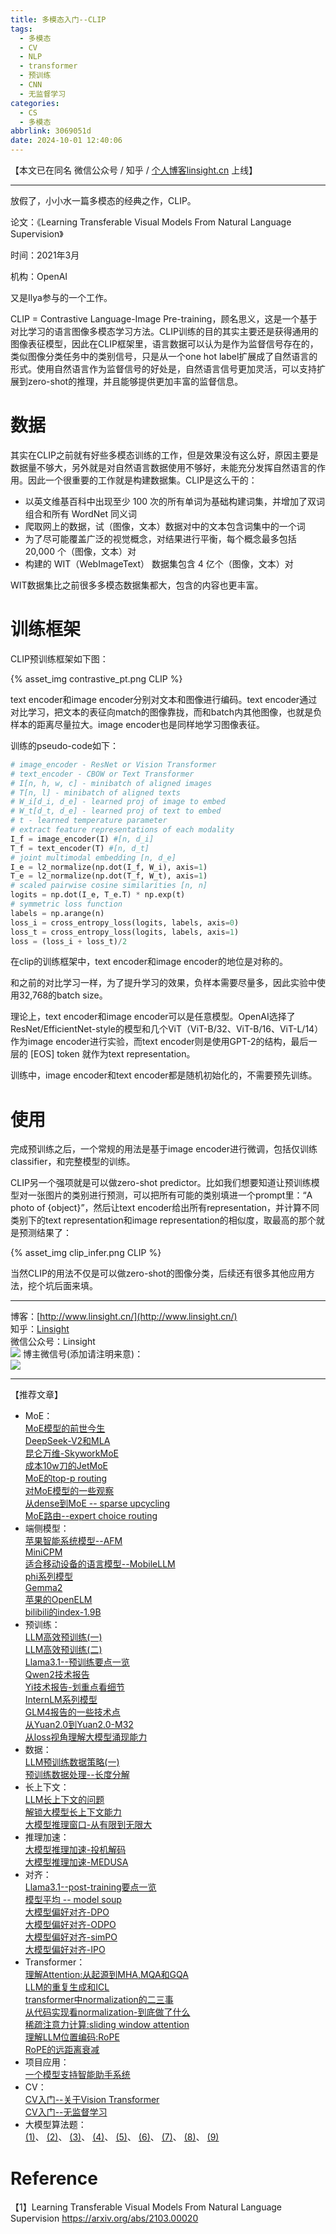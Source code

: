 ```yaml
---
title: 多模态入门--CLIP
tags:
  - 多模态
  - CV
  - NLP
  - transformer
  - 预训练
  - CNN
  - 无监督学习
categories:
  - CS
  - 多模态
abbrlink: 3069051d
date: 2024-10-01 12:40:06
---
```


【本文已在同名 微信公众号 / 知乎 / [个人博客linsight.cn](http://www.linsight.cn/) 上线】  

***  

放假了，小小水一篇多模态的经典之作，CLIP。  

论文：《Learning Transferable Visual Models From Natural Language Supervision》  

时间：2021年3月  

机构：OpenAI  

又是Ilya参与的一个工作。  

CLIP = Contrastive Language-Image Pre-training，顾名思义，这是一个基于对比学习的语言图像多模态学习方法。CLIP训练的目的其实主要还是获得通用的图像表征模型，因此在CLIP框架里，语言数据可以认为是作为监督信号存在的，类似图像分类任务中的类别信号，只是从一个one hot label扩展成了自然语言的形式。使用自然语言作为监督信号的好处是，自然语言信号更加灵活，可以支持扩展到zero-shot的推理，并且能够提供更加丰富的监督信息。  

# 数据  

其实在CLIP之前就有好些多模态训练的工作，但是效果没有这么好，原因主要是数据量不够大，另外就是对自然语言数据使用不够好，未能充分发挥自然语言的作用。因此一个很重要的工作就是构建数据集。CLIP是这么干的：  
- 以英文维基百科中出现至少 100 次的所有单词为基础构建词集，并增加了双词组合和所有 WordNet 同义词  
- 爬取网上的数据，试（图像，文本）数据对中的文本包含词集中的一个词  
- 为了尽可能覆盖广泛的视觉概念，对结果进行平衡，每个概念最多包括 20,000 个（图像，文本）对  
- 构建的 WIT（WebImageText） 数据集包含 4 亿个（图像，文本）对  

WIT数据集比之前很多多模态数据集都大，包含的内容也更丰富。  

# 训练框架  

CLIP预训练框架如下图：  

{% asset_img contrastive_pt.png CLIP %}  

text encoder和image encoder分别对文本和图像进行编码。text encoder通过对比学习，把文本的表征向match的图像靠拢，而和batch内其他图像，也就是负样本的距离尽量拉大。image encoder也是同样地学习图像表征。  

训练的pseudo-code如下：  

```python
# image_encoder - ResNet or Vision Transformer
# text_encoder - CBOW or Text Transformer
# I[n, h, w, c] - minibatch of aligned images
# T[n, l] - minibatch of aligned texts
# W_i[d_i, d_e] - learned proj of image to embed
# W_t[d_t, d_e] - learned proj of text to embed
# t - learned temperature parameter
# extract feature representations of each modality
I_f = image_encoder(I) #[n, d_i]
T_f = text_encoder(T) #[n, d_t]
# joint multimodal embedding [n, d_e]
I_e = l2_normalize(np.dot(I_f, W_i), axis=1)
T_e = l2_normalize(np.dot(T_f, W_t), axis=1)
# scaled pairwise cosine similarities [n, n]
logits = np.dot(I_e, T_e.T) * np.exp(t)
# symmetric loss function
labels = np.arange(n)
loss_i = cross_entropy_loss(logits, labels, axis=0)
loss_t = cross_entropy_loss(logits, labels, axis=1)
loss = (loss_i + loss_t)/2
```

在clip的训练框架中，text encoder和image encoder的地位是对称的。  

和之前的对比学习一样，为了提升学习的效果，负样本需要尽量多，因此实验中使用32,768的batch size。  

理论上，text encoder和image encoder可以是任意模型。OpenAI选择了ResNet/EfficientNet-style的模型和几个ViT（ViT-B/32、ViT-B/16、ViT-L/14）作为image encoder进行实验，而text encoder则是使用GPT-2的结构，最后一层的 [EOS] token 就作为text representation。  

训练中，image encoder和text encoder都是随机初始化的，不需要预先训练。  

# 使用  

完成预训练之后，一个常规的用法是基于image encoder进行微调，包括仅训练classifier，和完整模型的训练。  

CLIP另一个强项就是可以做zero-shot predictor。比如我们想要知道让预训练模型对一张图片的类别进行预测，可以把所有可能的类别填进一个prompt里：“A photo of {object}”，然后让text encoder给出所有representation，并计算不同类别下的text representation和image representation的相似度，取最高的那个就是预测结果了：  

{% asset_img clip_infer.png CLIP %}  

当然CLIP的用法不仅是可以做zero-shot的图像分类，后续还有很多其他应用方法，挖个坑后面来填。  

***  

博客：[http://www.linsight.cn/](http://www.linsight.cn/)  
知乎：[Linsight](https://www.zhihu.com/people/us4ever)  
微信公众号：Linsight  
![](/images/qrcode.jpg)
博主微信号(添加请注明来意)：  
![](/images/wechat.png)  

***  

【推荐文章】  
- MoE：  
[MoE模型的前世今生](http://www.linsight.cn/44e38c1b.html)  
[DeepSeek-V2和MLA](https://www.linsight.cn/83c49df0.html)  
[昆仑万维-SkyworkMoE](https://www.linsight.cn/1d5bcd45.html)  
[成本10w刀的JetMoE](https://www.linsight.cn/f3acf042.html)  
[MoE的top-p routing](https://www.linsight.cn/224c42da.html)  
[对MoE模型的一些观察](https://www.linsight.cn/5e1d14b3.html)  
[从dense到MoE -- sparse upcycling](https://www.linsight.cn/a0824e29.html)  
[MoE路由--expert choice routing](https://www.linsight.cn/2c8bbc7.html)  
- 端侧模型：  
[苹果智能系统模型--AFM](https://www.linsight.cn/1e34e252.html)  
[MiniCPM](https://www.linsight.cn/376db710.html)  
[适合移动设备的语言模型--MobileLLM](https://www.linsight.cn/5ac36d34.html)  
[phi系列模型](https://www.linsight.cn/fe13b56f.html)  
[Gemma2](https://www.linsight.cn/cf3f1f81.html)  
[苹果的OpenELM](https://www.linsight.cn/f845f3e4.html)  
[bilibili的index-1.9B](https://www.linsight.cn/770b63e1.html)  
- 预训练：  
[LLM高效预训练(一)](https://www.linsight.cn/dcb57672.html)  
[LLM高效预训练(二)](https://www.linsight.cn/1e2e35a7.html)  
[Llama3.1--预训练要点一览](https://www.linsight.cn/7d7294cb.html)  
[Qwen2技术报告](https://www.linsight.cn/a8f8b641.html)  
[Yi技术报告-划重点看细节](http://www.linsight.cn/41b6a819.html)  
[InternLM系列模型](https://www.linsight.cn/7f3d361.html)  
[GLM4报告的一些技术点](https://www.linsight.cn/a5206abd.html)  
[从Yuan2.0到Yuan2.0-M32](https://www.linsight.cn/3df0cd42.html)  
[从loss视角理解大模型涌现能力](https://www.linsight.cn/f5fb75e4.html)  
- 数据：  
[LLM预训练数据策略(一)](https://www.linsight.cn/2c2cdc34.html)  
[预训练数据处理--长度分解](https://www.linsight.cn/210dbccd.html)  
- 长上下文：  
[LLM长上下文的问题](http://www.linsight.cn/c4da56c0.html)  
[解锁大模型长上下文能力](http://www.linsight.cn/cc852861.html)  
[大模型推理窗口-从有限到无限大](http://www.linsight.cn/45ee1a6d.html)  
- 推理加速：  
[大模型推理加速-投机解码](http://www.linsight.cn/f5c015c.html)  
[大模型推理加速-MEDUSA](https://www.linsight.cn/7bbe2df6.html)  
- 对齐：  
[Llama3.1--post-training要点一览](https://www.linsight.cn/93328a2a.html)  
[模型平均 -- model soup](https://www.linsight.cn/bb8fcf21.html)  
[大模型偏好对齐-DPO](http://www.linsight.cn/473f2b43.html)  
[大模型偏好对齐-ODPO](http://www.linsight.cn/da871ebe.html)  
[大模型偏好对齐-simPO](http://www.linsight.cn/280fa97a.html)  
[大模型偏好对齐-IPO](http://www.linsight.cn/4fe7b810.html)  
- Transformer：  
[理解Attention:从起源到MHA,MQA和GQA](http://www.linsight.cn/3dc22f96.html)  
[LLM的重复生成和ICL](https://www.linsight.cn/7381cae3.html)  
[transformer中normalization的二三事](http://www.linsight.cn/6a40bfa5.html)  
[从代码实现看normalization-到底做了什么](http://www.linsight.cn/b70b4a2d.html)  
[稀疏注意力计算:sliding window attention](http://www.linsight.cn/c61d17e3.html)  
[理解LLM位置编码:RoPE](http://www.linsight.cn/a051710f.html)  
[RoPE的远距离衰减](https://www.linsight.cn/f0902f1a.html)  
- 项目应用：  
[一个模型支持智能助手系统](https://www.linsight.cn/9c593ccd.html)  
- CV：  
[CV入门--关于Vision Transformer](https://www.linsight.cn/a11e2633.html)  
[CV入门--无监督学习](https://www.linsight.cn/ae81a87b.html)  
- 大模型算法题：  
[(1)](http://www.linsight.cn/3345028a.html)、
[(2)](http://www.linsight.cn/ad0bba9d.html)、
[(3)](http://www.linsight.cn/1736008.html)、
[(4)](http://www.linsight.cn/1736008.html)、
[(5)](http://www.linsight.cn/336f2f3e.html)、
[(6)](http://www.linsight.cn/7c04944d.html)、
[(7)](https://www.linsight.cn/dd614e12.html)、
[(8)](https://www.linsight.cn/e287b9c3.html)、
[(9)](https://www.linsight.cn/fb9c8882.html)  

# Reference  

【1】Learning Transferable Visual Models From Natural Language Supervision https://arxiv.org/abs/2103.00020  
